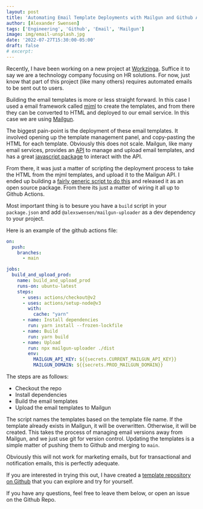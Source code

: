 ```yaml
---
layout: post
title: 'Automating Email Template Deployments with Mailgun and Github Actions'
author: [Alexander Swensen]
tags: ['Engineering', 'Github', 'Email', 'Mailgun']
image: img/email-unsplash.jpg
date: '2022-07-27T15:30:00-05:00'
draft: false
# excerpt: 
---
```


Recently, I have been working on a new project at [Workzinga](https://workzinga.com/). Suffice it to say we are a technology company focusing on HR solutions.
For now, just know that part of this project (like many others) requires automated emails to be sent out to users.

Building the email templates is more or less straight forward. In this case I used a email framework called [mjml](https://mjml.io/) 
to create the templates, and from there they can be converted to HTML and deployed to our email service. In this case we are using [Mailgun](https://mailgun.com/).

The biggest pain-point is the deployment of these email templates. It involved opening up the template management panel, and copy-pasting the HTML for each template. Obviously this does not scale.
Mailgun, like many email services, provides an [API](https://documentation.mailgun.com/en/latest/api_reference.html) to manage and upload email templates, and has a great [javascript package](https://www.npmjs.com/package/mailgun.js) to interact with the API.

From there, it was just a matter of scripting the deployment process to take the HTML from the mjml templates, and upload it to the Mailgun API. I ended up building a [fairly generic script to do this](https://github.com/AlexSwensen/mailgun-uploader) and released it as an open source package. From there its just a matter of wiring it all up to Github Actions.

Most important thing is to besure you have a `build` script in your `package.json` and add `@alexswensen/mailgun-uploader` as a dev dependency to your project.

Here is an example of the github actions file:

```yaml
on:
  push:
    branches:
      - main

jobs:
  build_and_upload_prod:
    name: build_and_upload_prod
    runs-on: ubuntu-latest
    steps:
      - uses: actions/checkout@v2
      - uses: actions/setup-node@v3
        with:
          cache: "yarn"
      - name: Install dependencies
        run: yarn install --frozen-lockfile
      - name: Build
        run: yarn build
      - name: Upload
        run: npx mailgun-uploader ./dist
        env:
          MAILGUN_API_KEY: ${{secrets.CURRENT_MAILGUN_API_KEY}}
          MAILGUN_DOMAIN: ${{secrets.PROD_MAILGUN_DOMAIN}}
```

The steps are as follows:
- Checkout the repo
- Install dependencies
- Build the email templates
- Upload the email templates to Mailgun

The script names the templates based on the template file name. If the template already exists in Mailgun, it will be overwritten. Otherwise, it will be created.
This takes the process of managing email versions away from Mailgun, and we just use git for version control. Updating the templates is a simple matter of pushing them to Github and merging to `main`.

Obviously this will not work for marketing emails, but for transactional and notification emails, this is perfectly adequate.

If you are interested in trying this out, I have created a [template repository on Github](https://github.com/AlexSwensen/mailgun-emails-template) that you can explore and try for yourself.

If you have any questions, feel free to leave them below, or open an issue on the Github Repo.
